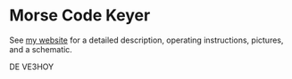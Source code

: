 # Morse Code Keyer

See [my website](https://hoytech.com/articles/morse-code-keyer) for a detailed description, operating instructions, pictures, and a schematic.

DE VE3HOY
